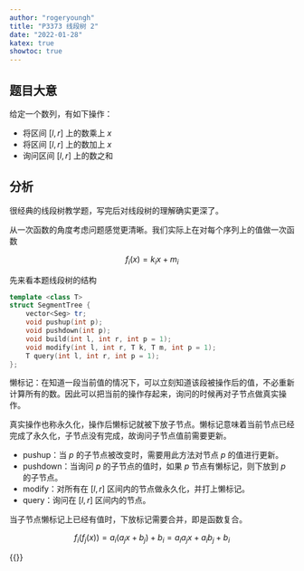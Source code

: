 ```yaml
---
author: "rogeryoungh"
title: "P3373 线段树 2"
date: "2022-01-28"
katex: true
showtoc: true
---
```


## 题目大意

给定一个数列，有如下操作：

- 将区间 $[l,r]$ 上的数乘上 $x$
- 将区间 $[l,r]$ 上的数加上 $x$
- 询问区间 $[l,r]$ 上的数之和

## 分析

很经典的线段树教学题，写完后对线段树的理解确实更深了。

从一次函数的角度考虑问题感觉更清晰。我们实际上在对每个序列上的值做一次函数

$$
f_i(x) = k_i x + m_i
$$

先来看本题线段树的结构

```cpp
template <class T>
struct SegmentTree {
    vector<Seg> tr;
    void pushup(int p);
    void pushdown(int p);
    void build(int l, int r, int p = 1);
    void modify(int l, int r, T k, T m, int p = 1);
    T query(int l, int r, int p = 1);
};
```

懒标记：在知道一段当前值的情况下，可以立刻知道该段被操作后的值，不必重新计算所有的数。因此可以把当前的操作存起来，询问的时候再对子节点做真实操作。

真实操作也称永久化，操作后懒标记就被下放子节点。懒标记意味着当前节点已经完成了永久化，子节点没有完成，故询问子节点值前需要更新。

- pushup：当 $p$ 的子节点被改变时，需要用此方法对节点 $p$ 的值进行更新。
- pushdown：当询问 $p$ 的子节点的值时，如果 $p$ 节点有懒标记，则下放到 $p$ 的子节点。
- modify：对所有在 $[l,r]$ 区间内的节点做永久化，并打上懒标记。
- query：询问在 $[l,r]$ 区间内的节点。

当子节点懒标记上已经有值时，下放标记需要合并，即是函数复合。

$$
f_i(f_j(x)) = a_i(a_j x + b_j) + b_i = a_ia_j x + a_i b_j + b_i
$$

{{<codes url="2022-01/codes/P3373.cpp">}}
